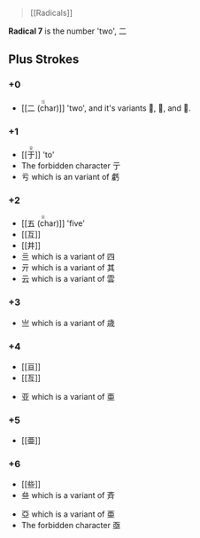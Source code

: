 > [[Radicals]]

**Radical 7** is the number 'two', 二
## Plus Strokes
### +0
- <ruby>[[二 (char)]]<rt>늬</rt></ruby> 'two', and it's variants 𠄞, 𠄟, and 𠄠.
### +1
- <ruby>[[于]]<rt>우</rt></ruby> 'to'
- The forbidden character 亍
- 亏 which is an variant of 虧
### +2
- <ruby>[[五 (char)]]<rt>오</rt></ruby> 'five'
- [[互]]
- [[井]]
- 亖 which is a variant of 四
- 亓 which is a variant of 其
- 云 which is a variant of 雲
### +3
- 亗 which is a variant of 歳
### +4
- [[亘]]
- [[亙]]
* 亚 which is a variant of 亜
### +5
- [[亜]] 
### +6
- [[些]]
- 亝 which is a variant of 斉
* 亞 which is a variant of 亜
* The forbidden character 亟
